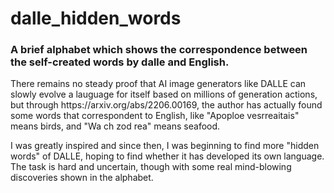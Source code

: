# dalle_hidden_words
<h3>A brief alphabet which shows the correspondence between the self-created words by dalle and English.</h3>

<p>There remains no steady proof that AI image generators like DALLE can slowly evolve a lauguage for itself based on millions of generation actions, 
but through https://arxiv.org/abs/2206.00169, the author has actually found some words that correspondent to English, like "Apoploe vesrreaitais" means birds,
and "Wa ch zod rea" means seafood.</p>

<p>I was greatly inspired and since then, I was beginning to find more "hidden words" of DALLE, hoping to find whether it has developed its own language.
The task is hard and uncertain, though with some real mind-blowing discoveries shown in the alphabet.</p>
